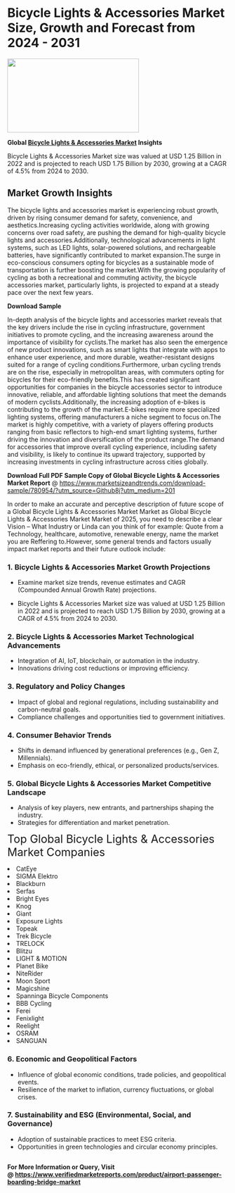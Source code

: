 <H1>Bicycle Lights & Accessories Market Size, Growth and Forecast from 2024 - 2031</H1><img class="aligncenter size-medium wp-image-584254" src="https://thirdeyenews.in/wp-content/uploads/2024/09/Global-Market-Research-300x168.jpeg" alt="" width="300" height="168" /><p><strong>Global&nbsp;<a href="https://www.marketsizeandtrends.com/download-sample/780954/?utm_source=Github8j?utm_medium=201">Bicycle Lights & Accessories Market</a> Insights</strong></p><p>Bicycle Lights & Accessories Market size was valued at USD 1.25 Billion in 2022 and is projected to reach USD 1.75 Billion by 2030, growing at a CAGR of 4.5% from 2024 to 2030.</p><p><h2>Market Growth Insights</h2> <p>The bicycle lights and accessories market is experiencing robust growth, driven by rising consumer demand for safety, convenience, and aesthetics.Increasing cycling activities worldwide, along with growing concerns over road safety, are pushing the demand for high-quality bicycle lights and accessories.Additionally, technological advancements in light systems, such as LED lights, solar-powered solutions, and rechargeable batteries, have significantly contributed to market expansion.The surge in eco-conscious consumers opting for bicycles as a sustainable mode of transportation is further boosting the market.With the growing popularity of cycling as both a recreational and commuting activity, the bicycle accessories market, particularly lights, is projected to expand at a steady pace over the next few years.</p> <p><strong>Download Sample</strong></p> <p>In-depth analysis of the bicycle lights and accessories market reveals that the key drivers include the rise in cycling infrastructure, government initiatives to promote cycling, and the increasing awareness around the importance of visibility for cyclists.The market has also seen the emergence of new product innovations, such as smart lights that integrate with apps to enhance user experience, and more durable, weather-resistant designs suited for a range of cycling conditions.Furthermore, urban cycling trends are on the rise, especially in metropolitan areas, with commuters opting for bicycles for their eco-friendly benefits.This has created significant opportunities for companies in the bicycle accessories sector to introduce innovative, reliable, and affordable lighting solutions that meet the demands of modern cyclists.Additionally, the increasing adoption of e-bikes is contributing to the growth of the market.E-bikes require more specialized lighting systems, offering manufacturers a niche segment to focus on.The market is highly competitive, with a variety of players offering products ranging from basic reflectors to high-end smart lighting systems, further driving the innovation and diversification of the product range.The demand for accessories that improve overall cycling experience, including safety and visibility, is likely to continue its upward trajectory, supported by increasing investments in cycling infrastructure across cities globally.</p> <p><span class=""><strong>Download Full PDF Sample Copy of Global Bicycle Lights & Accessories Market Report</strong> @ <a href="https://www.marketsizeandtrends.com/download-sample/780954/?utm_source=Github8j?utm_medium=201" target="_blank">https://www.marketsizeandtrends.com/download-sample/780954/?utm_source=Github8j?utm_medium=201</a></span></p><p>In order to make an accurate and perceptive description of future scope of a Global&nbsp;Bicycle Lights & Accessories Market Market as Global&nbsp;Bicycle Lights & Accessories Market Market of 2025, you need to describe a clear Vision &ndash; What Industry or Linda can you think of for example: Quote from a Technology, healthcare, automotive, renewable energy, name the market you are Reffering to.However, some general trends and factors usually impact market reports and their future outlook include:</p><h3>1.&nbsp;<strong>Bicycle Lights & Accessories Market Growth Projections</strong></h3><ul><li>Examine market size trends, revenue estimates and CAGR (Compounded Annual Growth Rate) projections.</li><li><p>Bicycle Lights & Accessories Market size was valued at USD 1.25 Billion in 2022 and is projected to reach USD 1.75 Billion by 2030, growing at a CAGR of 4.5% from 2024 to 2030.</p></li></ul><h3>2.&nbsp;<strong>Bicycle Lights & Accessories Market Technological Advancements</strong></h3><ul><li>Integration of AI, IoT, blockchain, or automation in the industry.</li><li>Innovations driving cost reductions or improving efficiency.</li></ul><h3>3.&nbsp;<strong>Regulatory and Policy Changes</strong></h3><ul><li>Impact of global and regional regulations, including sustainability and carbon-neutral goals.</li><li>Compliance challenges and opportunities tied to government initiatives.</li></ul><h3>4.&nbsp;<strong>Consumer Behavior Trends</strong></h3><ul><li>Shifts in demand influenced by generational preferences (e.g., Gen Z, Millennials).</li><li>Emphasis on eco-friendly, ethical, or personalized products/services.</li></ul><h3>5.&nbsp;<strong>Global Bicycle Lights & Accessories Market Competitive Landscape</strong></h3><ul><li>Analysis of key players, new entrants, and partnerships shaping the industry.</li><li>Strategies for differentiation and market penetration.</li></ul><p data-pm-slice="1 1 []"><span style="color: inherit; font-family: inherit; font-size: 25px;">Top Global Bicycle Lights & Accessories Market Companies</span></p><div class="" data-test-id=""><p><li>CatEye</li><li> SIGMA Elektro</li><li> Blackburn</li><li> Serfas</li><li> Bright Eyes</li><li> Knog</li><li> Giant</li><li> Exposure Lights</li><li> Topeak</li><li> Trek Bicycle</li><li> TRELOCK</li><li> Blitzu</li><li> LIGHT & MOTION</li><li> Planet Bike</li><li> NiteRider</li><li> Moon Sport</li><li> Magicshine</li><li> Spanninga Bicycle Components</li><li> BBB Cycling</li><li> Ferei</li><li> Fenixlight</li><li> Reelight</li><li> OSRAM</li><li> SANGUAN</li></p></div><h3>6.&nbsp;<strong>Economic and Geopolitical Factors</strong></h3><ul><li>Influence of global economic conditions, trade policies, and geopolitical events.</li><li>Resilience of the market to inflation, currency fluctuations, or global crises.</li></ul><h3>7.&nbsp;<strong>Sustainability and ESG (Environmental, Social, and Governance)</strong></h3><ul><li>Adoption of sustainable practices to meet ESG criteria.</li><li>Opportunities in green technologies and circular economy principles.</li></ul><h2><strong style="font-size: 14px;">For More Information or Query, Visit @&nbsp;</strong><a style="background-color: #ffffff; font-size: 14px;" href="https://www.marketsizeandtrends.com/report/bicycle-lights-accessories-market/" target="_blank">https://www.verifiedmarketreports.com/product/airport-passenger-boarding-bridge-market</a></h2>